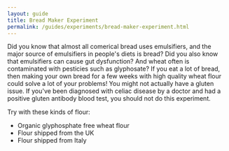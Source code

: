 ```yaml
---
layout: guide
title: Bread Maker Experiment
permalink: /guides/experiments/bread-maker-experiment.html
---
```


Did you know that almost all comerical bread uses emulsifiers, and the major source of emulsifiers in people's diets is bread? Did you also know that emulsifiers can cause gut dysfunction?  And wheat often is contaminated with pesticies such as glyphosate?   If you eat a lot of bread, then making your own bread for a few weeks with high quality wheat flour could solve a lot of your problems!  You might not actually have a gluten issue.   If you've been diagnosed with celiac disease by a doctor and had a positive gluten antibody blood test, you should not do this experiment.

Try with these kinds of flour:
- Organic glyphosphate free wheat flour
- Flour shipped from the UK
- Flour shipped from Italy